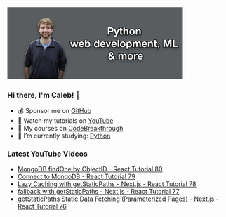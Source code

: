 <img src="github-cover-photo-my-face.jpg" width="400px" />

### Hi there, I'm Caleb! 🍛

- 💰 Sponsor me on [GitHub](https://github.com/sponsors/CalebCurry)
- 🎥 Watch my tutorials on [YouTube](https://www.youtube.com/calebthevideomaker2)
- 📗 My courses on [CodeBreakthrough](https://www.codebreakthrough.com)
- 🤔 I’m currently studying: [Python](https://www.youtube.com/watch?v=s3IvdkCq2_c&t=4254s)

### Latest YouTube Videos
<!-- YOUTUBE:START -->
- [MongoDB findOne by ObjectID - React Tutorial 80](https://www.youtube.com/watch?v=RUeWg5aEc24)
- [Connect to MongoDB - React Tutorial 79](https://www.youtube.com/watch?v=t3UjWbh7mqI)
- [Lazy Caching with getStaticPaths - Next.js - React Tutorial 78](https://www.youtube.com/watch?v=f5ePrmR450E)
- [fallback with getStaticPaths - Next.js - React Tutorial 77](https://www.youtube.com/watch?v=-zEqpf_wPhU)
- [getStaticPaths Static Data Fetching &lpar;Parameterized Pages&rpar; - Next.js - React Tutorial 76](https://www.youtube.com/watch?v=ZS6eDWV3mRk)
<!-- YOUTUBE:END -->
